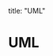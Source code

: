 <frontmatter>
title: "UML"
</frontmatter>

<link rel="stylesheet" href="{{baseUrl}}/css/textbook.css">

<div class="website-content">

# UML

<panel header="## Class Diagrams" type="seamless" alt="class diagrams" expanded >
  <include src="classDiagrams/index.md#main" />
</panel>

<panel header="## Sequence Diagrams" type="seamless" alt="sequence diagrams" expanded >
  <include src="sequenceDiagrams/index.md#main" />
</panel>

<panel header="## Object Diagrams" type="seamless" alt="object diagrams" expanded >
  <include src="objectDiagrams/index.md#main" />
</panel>

<panel header="## Activity Diagrams" type="seamless" alt="activity diagrams" expanded >
  <include src="activityDiagrams/index.md#main" />
</panel>

<panel header="## Notes" type="seamless" alt="notes" expanded >
  <include src="notes/index.md#main" />
</panel>

<panel header="## Miscellaneous" type="seamless" alt="miscellaneous" expanded >
  <include src="miscellaneous/index.md#main" />
</panel>

</div>
